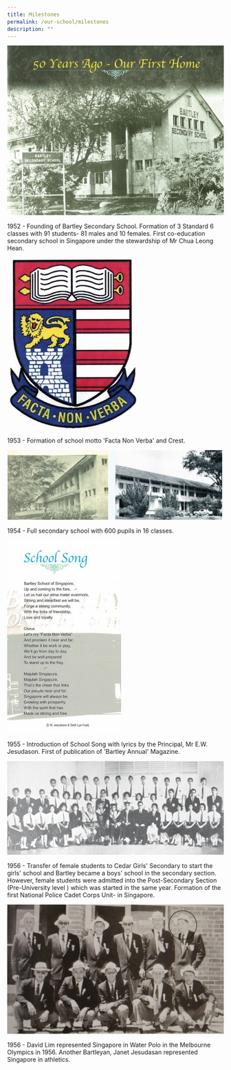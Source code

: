 ```yaml
---
title: Milestones
permalink: /our-school/milestones
description: ""
---
```

![](/images/50yearsago.jpg)

1952 - Founding of Bartley Secondary School. Formation of 3 Standard 6 classes with 91 students- 81 males and 10 females. First co-education secondary school in Singapore under the stewardship of Mr Chua Leong Hean.

![](/images/crest.jpg)

1953 - Formation of school motto 'Facta Non Verba' and Crest.

![](/images/1954.jpg)

1954 - Full secondary school with 600 pupils in 16 classes.

![](/images/1955.jpg)

1955 - Introduction of School Song with lyrics by the Principal, Mr E.W. Jesudason. First of publication of 'Bartley Annual' Magazine.

![](/images/1956.jpg)

1956 - Transfer of female students to Cedar Girls' Secondary to start the girls' school and Bartley became a boys' school in the secondary section. However, female students were admitted into the Post-Secondary Section (Pre-University level ) which was started in the same year. Formation of the first National Police Cadet Corps Unit- in Singapore.

![](/images/David-Lim.jpg)

1956 - David Lim represented Singapore in Water Polo in the Melbourne Olympics in 1956. Another Bartleyan, Janet Jesudasan represented Singapore in athletics. 

